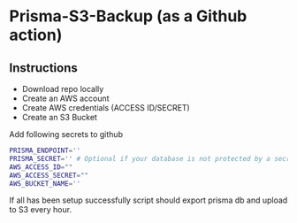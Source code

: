 # Prisma-S3-Backup (as a Github action)

## Instructions

- Download repo locally
- Create an AWS account
- Create AWS credentials (ACCESS ID/SECRET)
- Create an S3 Bucket

Add following secrets to github

```bash
PRISMA_ENDPOINT=''
PRISMA_SECRET='' # Optional if your database is not protected by a secret
AWS_ACCESS_ID=""
AWS_ACCESS_SECRET=""
AWS_BUCKET_NAME=''
```

If all has been setup successfully script should export prisma db and upload to S3 every hour.

